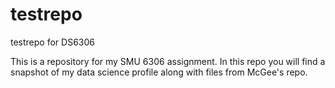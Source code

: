 # testrepo
testrepo for DS6306

This is a repository for my SMU 6306 assignment. In this repo you will find a snapshot of my data science profile along with files from McGee's repo. 
